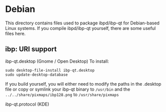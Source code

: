 
Debian
====================
This directory contains files used to package ibpd/ibp-qt
for Debian-based Linux systems. If you compile ibpd/ibp-qt yourself, there are some useful files here.

## ibp: URI support ##


ibp-qt.desktop  (Gnome / Open Desktop)
To install:

	sudo desktop-file-install ibp-qt.desktop
	sudo update-desktop-database

If you build yourself, you will either need to modify the paths in
the .desktop file or copy or symlink your ibp-qt binary to `/usr/bin`
and the `../../share/pixmaps/ibp128.png` to `/usr/share/pixmaps`

ibp-qt.protocol (KDE)


